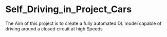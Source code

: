 # Self_Driving_in_Project_Cars
The Aim of this project is to create a fully automated DL model capable of driving around a closed circuit at high Speeds
